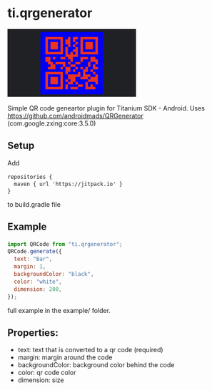# ti.qrgenerator

<img src="assets/screen.png"/>

Simple QR code geneartor plugin for Titanium SDK - Android. Uses https://github.com/androidmads/QRGenerator (com.google.zxing:core:3.5.0)

## Setup

Add
```
repositories {
  maven { url 'https://jitpack.io' }
}
```
to build.gradle file

## Example

```js
import QRCode from "ti.qrgenerator";
QRCode.generate({
  text: "Bar",
  margin: 1,
  backgroundColor: "black",
  color: "white",
  dimension: 200,
});
```

full example in the example/ folder.

## Properties:
* text: text that is converted to a qr code (required)
* margin: margin around the code
* backgroundColor: background color behind the code
* color: qr code color
* dimension: size
